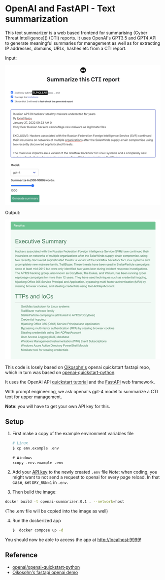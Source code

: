 # OpenAI and FastAPI - Text summarization 

This text summarizer is a web based frontend for summarising (Cyber Threat Intelligence]() (CTI) reports.
It uses OpenAI's GPT3.5 and GPT4 API to generate meaningful summaries for management as well as for extracting IP addresses, domains, URLs, hashes etc from a CTI report.

Input:

![Example of a (public) Blog CTI blog post](static/text-example.png)


Output:

![Example a GPT4 generated summary](static/summary-example.png)




This code is losely based on [Oikosohn's](https://github.com/oikosohn/openai-quickstart-fastapi) openai quickstart fastapi repo, which in turn was based on [openai-quickstart-python](https://github.com/openai/openai-quickstart-python).


It uses the OpenAI API [quickstart tutorial](https://beta.openai.com/docs/quickstart) and the [FastAPI](https://fastapi.tiangolo.com/) web framework. 

With prompt engineering, we ask openai's gpt-4 model to summarize a CTI text for upper management.

**Note**: you will have to get your own API key for this.


## Setup

1. First make a copy of the example environment variables file

   ```bash
   # Linux
   $ cp env.example .env
   ```

   ```shell
   # Windows
   xcopy .env.example .env
   ```

2. Add your [API key](https://beta.openai.com/account/api-keys) to the newly created `.env` file
   *Note*: when coding, you might want to not send a request to openai for every page reload. In that case, set `DRY_RUN=1` in `.env`.


3. Then build the image:

```bash
docker build -t openai-summarizer:0.1 . --network=host
```

(The .env file will be copied into the image as well)


4. Run the dockerized app

   ```bash
   $  docker compose up -d
   ```
   

You should now be able to access the app at [http://localhost:9999](http://localhost:9999)! 


## Reference

- [openai/openai-quickstart-python](https://github.com/openai/openai-quickstart-python)
- [Oikosohn's fastapi openai demo](https://github.com/oikosohn/openai-quickstart-fastapi)

